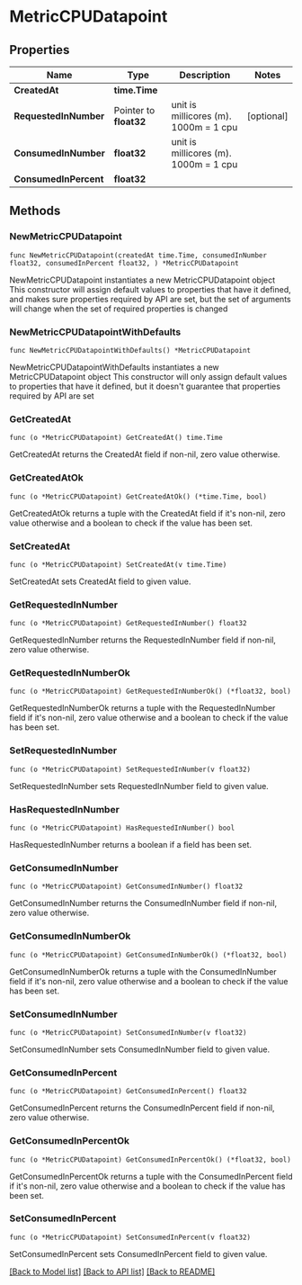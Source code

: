# MetricCPUDatapoint

## Properties

Name | Type | Description | Notes
------------ | ------------- | ------------- | -------------
**CreatedAt** | **time.Time** |  | 
**RequestedInNumber** | Pointer to **float32** | unit is millicores (m). 1000m &#x3D; 1 cpu | [optional] 
**ConsumedInNumber** | **float32** | unit is millicores (m). 1000m &#x3D; 1 cpu | 
**ConsumedInPercent** | **float32** |  | 

## Methods

### NewMetricCPUDatapoint

`func NewMetricCPUDatapoint(createdAt time.Time, consumedInNumber float32, consumedInPercent float32, ) *MetricCPUDatapoint`

NewMetricCPUDatapoint instantiates a new MetricCPUDatapoint object
This constructor will assign default values to properties that have it defined,
and makes sure properties required by API are set, but the set of arguments
will change when the set of required properties is changed

### NewMetricCPUDatapointWithDefaults

`func NewMetricCPUDatapointWithDefaults() *MetricCPUDatapoint`

NewMetricCPUDatapointWithDefaults instantiates a new MetricCPUDatapoint object
This constructor will only assign default values to properties that have it defined,
but it doesn't guarantee that properties required by API are set

### GetCreatedAt

`func (o *MetricCPUDatapoint) GetCreatedAt() time.Time`

GetCreatedAt returns the CreatedAt field if non-nil, zero value otherwise.

### GetCreatedAtOk

`func (o *MetricCPUDatapoint) GetCreatedAtOk() (*time.Time, bool)`

GetCreatedAtOk returns a tuple with the CreatedAt field if it's non-nil, zero value otherwise
and a boolean to check if the value has been set.

### SetCreatedAt

`func (o *MetricCPUDatapoint) SetCreatedAt(v time.Time)`

SetCreatedAt sets CreatedAt field to given value.


### GetRequestedInNumber

`func (o *MetricCPUDatapoint) GetRequestedInNumber() float32`

GetRequestedInNumber returns the RequestedInNumber field if non-nil, zero value otherwise.

### GetRequestedInNumberOk

`func (o *MetricCPUDatapoint) GetRequestedInNumberOk() (*float32, bool)`

GetRequestedInNumberOk returns a tuple with the RequestedInNumber field if it's non-nil, zero value otherwise
and a boolean to check if the value has been set.

### SetRequestedInNumber

`func (o *MetricCPUDatapoint) SetRequestedInNumber(v float32)`

SetRequestedInNumber sets RequestedInNumber field to given value.

### HasRequestedInNumber

`func (o *MetricCPUDatapoint) HasRequestedInNumber() bool`

HasRequestedInNumber returns a boolean if a field has been set.

### GetConsumedInNumber

`func (o *MetricCPUDatapoint) GetConsumedInNumber() float32`

GetConsumedInNumber returns the ConsumedInNumber field if non-nil, zero value otherwise.

### GetConsumedInNumberOk

`func (o *MetricCPUDatapoint) GetConsumedInNumberOk() (*float32, bool)`

GetConsumedInNumberOk returns a tuple with the ConsumedInNumber field if it's non-nil, zero value otherwise
and a boolean to check if the value has been set.

### SetConsumedInNumber

`func (o *MetricCPUDatapoint) SetConsumedInNumber(v float32)`

SetConsumedInNumber sets ConsumedInNumber field to given value.


### GetConsumedInPercent

`func (o *MetricCPUDatapoint) GetConsumedInPercent() float32`

GetConsumedInPercent returns the ConsumedInPercent field if non-nil, zero value otherwise.

### GetConsumedInPercentOk

`func (o *MetricCPUDatapoint) GetConsumedInPercentOk() (*float32, bool)`

GetConsumedInPercentOk returns a tuple with the ConsumedInPercent field if it's non-nil, zero value otherwise
and a boolean to check if the value has been set.

### SetConsumedInPercent

`func (o *MetricCPUDatapoint) SetConsumedInPercent(v float32)`

SetConsumedInPercent sets ConsumedInPercent field to given value.



[[Back to Model list]](../README.md#documentation-for-models) [[Back to API list]](../README.md#documentation-for-api-endpoints) [[Back to README]](../README.md)


